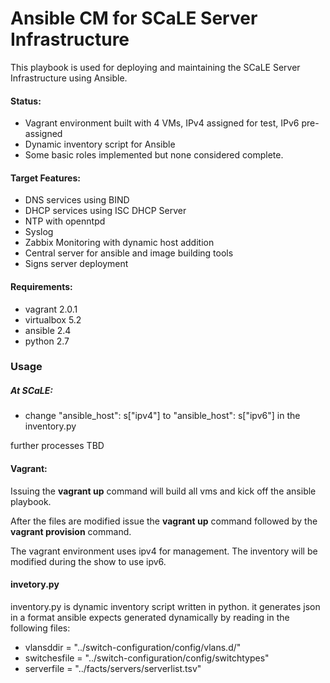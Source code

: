 # Ansible CM for SCaLE Server Infrastructure

This playbook is used for deploying and maintaining the SCaLE Server Infrastructure using Ansible. 

#### Status:
  * Vagrant environment built with 4 VMs, IPv4 assigned for test, IPv6 pre-assigned
  * Dynamic inventory script for Ansible
  * Some basic roles implemented but none considered complete.

#### Target Features:
  * DNS services using BIND
  * DHCP services using ISC DHCP Server 
  * NTP with openntpd
  * Syslog 
  * Zabbix Monitoring with dynamic host addition
  * Central server for ansible and image building tools
  * Signs server deployment 

#### Requirements:
  * vagrant 2.0.1
  * virtualbox 5.2
  * ansible 2.4
  * python 2.7

### Usage

##### At SCaLE:

* change "ansible_host": s["ipv4"] to "ansible_host": s["ipv6"] in the inventory.py

further processes TBD

#### Vagrant:

Issuing the __vagrant up__ command will build all vms and kick off the ansible playbook.

After the files are modified issue the __vagrant up__ command followed by the __vagrant provision__ command.

The vagrant environment uses ipv4 for management. The inventory will be modified during the show to use ipv6.

#### invetory.py

inventory.py is dynamic inventory script written in python. it generates json in a format ansible
expects generated dynamically by reading in the following files:

* vlansddir = "../switch-configuration/config/vlans.d/"
* switchesfile = "../switch-configuration/config/switchtypes"
* serverfile = "../facts/servers/serverlist.tsv"
